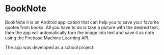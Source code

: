 # BookNote
BookNote it is an Android application that can help you to save your favorite quotes from books. All you have to do is take a picture with the desired text, then the app will automatically turn the image into text and save it as note using the Firebase Machine Learning API.

The app was developed as a school project.

